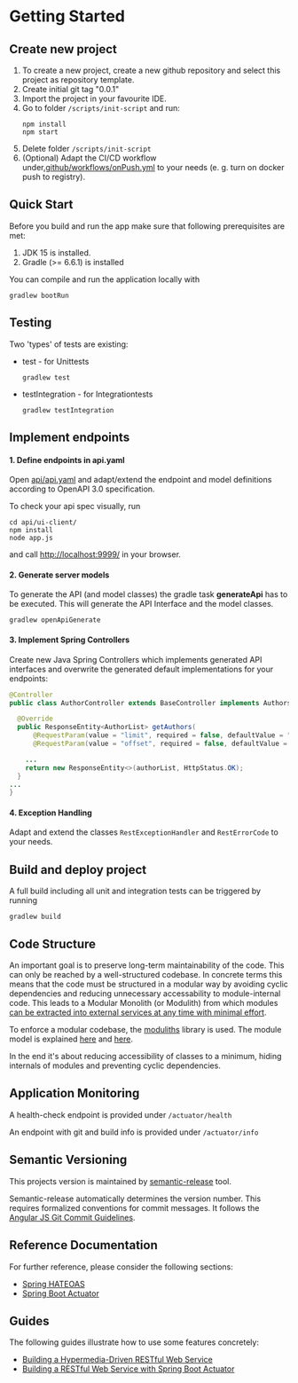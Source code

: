 # Getting Started

## Create new project 
1. To create a new project, create a new github repository and select this project as repository template.
2. Create initial git tag "0.0.1"
3. Import the project in your favourite IDE.
4. Go to folder `/scripts/init-script` and run:
    <pre><code>npm install
   npm start</code></pre>
5. Delete folder `/scripts/init-script`
6. (Optional) Adapt the CI/CD workflow under[.github/workflows/onPush.yml](.github/workflows/onPush.yml) to your needs (e. g. turn on docker push to registry).

## Quick Start

Before you build and run the app make sure that following prerequisites are met:

1. JDK 15 is installed.
2. Gradle (>= 6.6.1) is installed

You can compile and run the application locally with
<pre><code>gradlew bootRun</code></pre>

## Testing
Two 'types' of tests are existing:
* test - for Unittests
    <pre><code>gradlew test</code></pre>
* testIntegration - for Integrationtests
    <pre><code>gradlew testIntegration</code></pre>

## Implement endpoints
#### 1. Define endpoints in api.yaml
Open [api/api.yaml](api/api.yaml) and adapt/extend the endpoint and  model definitions according to OpenAPI 3.0 specification.

To check your api spec visually, run
 ```
cd api/ui-client/
npm install
node app.js
 ```
and call [http://localhost:9999/](http://localhost:9999/) in your browser.
#### 2. Generate server models
To generate the API (and model classes) the gradle task **generateApi** has to be executed.
This will generate the API Interface and the model classes.

    gradlew openApiGenerate


#### 3. Implement Spring Controllers
Create new Java Spring Controllers which implements generated API interfaces and overwrite the generated default implementations for your endpoints:
```java
@Controller
public class AuthorController extends BaseController implements AuthorsApi {

  @Override
  public ResponseEntity<AuthorList> getAuthors(
      @RequestParam(value = "limit", required = false, defaultValue = "10") Integer limit,
      @RequestParam(value = "offset", required = false, defaultValue = "0") Integer offset) {

    ...
    return new ResponseEntity<>(authorList, HttpStatus.OK);
  }
...
}
```

#### 4. Exception Handling
Adapt and extend the classes `RestExceptionHandler` and `RestErrorCode` to your needs. 

## Build and deploy project
A full build including all unit and integration tests can be triggered by running 
<pre><code>gradlew build</code></pre>

## Code Structure
An important goal is to preserve long-term maintainability of the code. 
This can only be reached by a well-structured codebase. In concrete terms this means that the code must be structured 
in a modular way by avoiding cyclic dependencies and reducing unnecessary accessability to module-internal code. 
This leads to a Modular Monolith (or Modulith) from which modules [can be extracted into external services at any time with minimal effort](https://martinfowler.com/bliki/MonolithFirst.html).

To enforce a modular codebase, the [moduliths](https://github.com/odrotbohm/moduliths) library is used. 
The module model is explained [here](https://github.com/odrotbohm/moduliths#modules) and [here](https://github.com/odrotbohm/moduliths#modules.complex).

In the end it's about reducing accessibility of classes to a minimum, hiding internals of modules and preventing cyclic dependencies.  


## Application Monitoring
A health-check endpoint is provided under `/actuator/health`
 
An endpoint with git and build info is provided under `/actuator/info` 

## Semantic Versioning
This projects version is maintained by [semantic-release](https://github.com/semantic-release/semantic-release) tool.

Semantic-release automatically determines the version number. This requires formalized conventions for commit messages. It follows the [Angular JS Git Commit Guidelines](https://github.com/angular/angular.js/blob/master/DEVELOPERS.md#-git-commit-guidelines).

## Reference Documentation
For further reference, please consider the following sections:

* [Spring HATEOAS](https://docs.spring.io/spring-boot/docs/2.2.1.RELEASE/reference/htmlsingle/#boot-features-spring-hateoas)
* [Spring Boot Actuator](https://docs.spring.io/spring-boot/docs/2.2.1.RELEASE/reference/htmlsingle/#production-ready)

## Guides
The following guides illustrate how to use some features concretely:

* [Building a Hypermedia-Driven RESTful Web Service](https://spring.io/guides/gs/rest-hateoas/)
* [Building a RESTful Web Service with Spring Boot Actuator](https://spring.io/guides/gs/actuator-service/)

